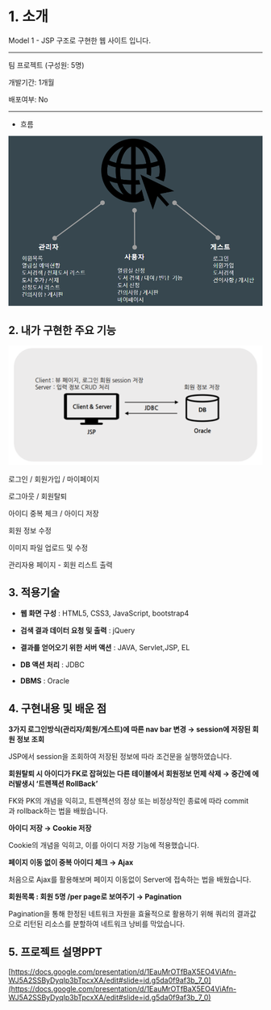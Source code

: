# 1. 소개

Model 1 - JSP 구조로 구현한 웹 사이트 입니다.

---

팀 프로젝트 (구성원: 5명)

개발기간: 1개월

배포여부: No

---

- 흐름

![](Untitled-2905441a-45de-4457-88b7-662aa011e7b7.png)

## 2. 내가 구현한 주요 기능

![](Untitled-9e981da0-62a8-4249-9759-270e2e17c7b1.png)

로그인 / 회원가입 / 마이페이지

로그아웃 / 회원탈퇴

아이디 중복 체크 / 아이디 저장

회원 정보 수정

이미지 파일 업로드 및 수정

관리자용 페이지 - 회원 리스트 출력

## 3. 적용기술

-	**웹 화면 구성** : HTML5, CSS3, JavaScript, bootstrap4

-	**검색 결과 데이터 요청 및 출력** : jQuery

-	**결과를 얻어오기 위한 서버 액션** : JAVA, Servlet,JSP, EL

-	**DB 액션 처리** : JDBC

-	**DBMS** : Oracle

## 4. 구현내용 및 배운 점

**3가지 로그인방식(관리자/회원/게스트)에 따른 nav bar 변경 → session에 저장된 회원 정보 조회**

JSP에서 session을 조회하여 저장된 정보에 따라 조건문을 실행하였습니다.

**회원탈퇴 시 아이디가 FK로 잡혀있는 다른 테이블에서 회원정보 먼제 삭제 → 중간에 에러발생시 ‘트렌젝션 RollBack’**

FK와 PK의 개념을 익히고, 트렌젝션의 정상 또는 비정상적인 종료에 따라 commit과 rollback하는 법을 배웠습니다.

**아이디 저장 → Cookie 저장**

Cookie의 개념을 익히고, 이를 아이디 저장 기능에 적용했습니다.

**페이지 이동 없이 중복 아이디 체크 → Ajax**

처음으로 Ajax를 활용해보며 페이지 이동없이 Server에 접속하는 법을 배웠습니다.

**회원목록 : 회원 5명 /per page로 보여주기 → Pagination**

Pagination을 통해 한정된 네트워크 자원을 효율적으로 활용하기 위해 쿼리의 결과값으로 리턴된 리소스를 분할하여 네트워크 낭비를 막았습니다.

## 5. 프로젝트 설명PPT

[https://docs.google.com/presentation/d/1EauMrOTfBaX5EO4ViAfn-WJ5A2SSByDyqIp3bTpcxXA/edit#slide=id.g5da0f9af3b_7_0](https://docs.google.com/presentation/d/1EauMrOTfBaX5EO4ViAfn-WJ5A2SSByDyqIp3bTpcxXA/edit#slide=id.g5da0f9af3b_7_0)
